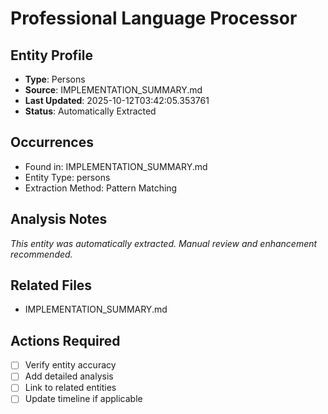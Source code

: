 # Professional Language Processor

## Entity Profile
- **Type**: Persons
- **Source**: IMPLEMENTATION_SUMMARY.md
- **Last Updated**: 2025-10-12T03:42:05.353761
- **Status**: Automatically Extracted

## Occurrences
- Found in: IMPLEMENTATION_SUMMARY.md
- Entity Type: persons
- Extraction Method: Pattern Matching

## Analysis Notes
*This entity was automatically extracted. Manual review and enhancement recommended.*

## Related Files
- IMPLEMENTATION_SUMMARY.md

## Actions Required
- [ ] Verify entity accuracy
- [ ] Add detailed analysis
- [ ] Link to related entities
- [ ] Update timeline if applicable

